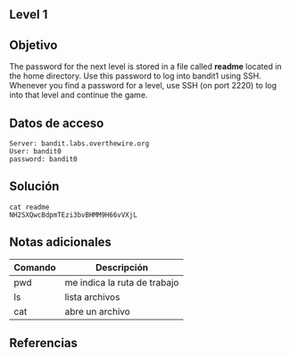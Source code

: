 ## Level 1

## Objetivo
The password for the next level is stored in a file called **readme** located in the home directory. Use this password to log into bandit1 using SSH. Whenever you find a password for a level, use SSH (on port 2220) to log into that level and continue the game.
## Datos de acceso
	Server: bandit.labs.overthewire.org
	User: bandit0
	password: bandit0
## Solución
	cat readme
	NH2SXQwcBdpmTEzi3bvBHMM9H66vVXjL
	
## Notas adicionales

| Comando | Descripción |
|-------------|--------------|
|pwd| me indica la ruta de trabajo|
|ls| lista archivos|
| cat | abre un archivo|
## Referencias
